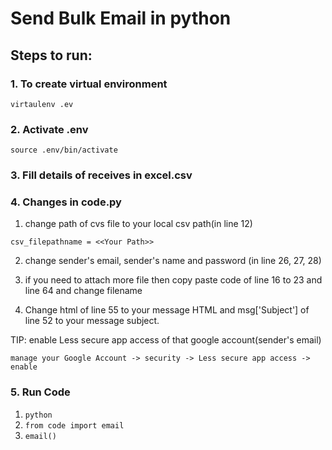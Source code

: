 # Send Bulk Email in python

## Steps to run:

### 1. To create virtual environment
`virtaulenv .ev`

### 2.  Activate .env
`source .env/bin/activate`

### 3.  Fill details of receives in excel.csv

### 4. Changes in code.py
  1. change path of cvs file to your local csv path(in line 12)
  
  ` csv_filepathname = <<Your Path>> `
  
  2. change sender's email, sender's name and password (in line 26, 27, 28)
  
  3. if you need to attach more file then copy paste code of line 16 to 23 and line 64 and change filename 
  
  4. Change html of line 55 to your message HTML and msg['Subject'] of line 52 to your message subject.
   
  TIP: enable Less secure app access of that google account(sender's email)
    
    manage your Google Account -> security -> Less secure app access -> enable

### 5. Run Code
  1. `python`
  2. `from code import email`
  3. `email()`
